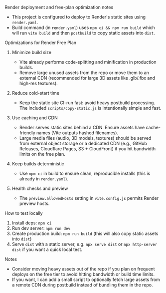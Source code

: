 Render deployment and free-plan optimization notes

- This project is configured to deploy to Render's static sites using `render.yaml`.
- Build command (in `render.yaml`) uses `npm ci && npm run build` which will run `vite build` and then `postbuild` to copy static assets into `dist`.

Optimizations for Render Free Plan

1) Minimize build size
   - Vite already performs code-splitting and minification in production builds.
   - Remove large unused assets from the repo or move them to an external CDN (recommended for large 3D assets like .glb/.fbx and high-res textures).

2) Reduce cold-start time
   - Keep the static site CI-run fast: avoid heavy postbuild processing. The included `scripts/copy-static.js` is intentionally simple and fast.

3) Use caching and CDN
   - Render serves static sites behind a CDN. Ensure assets have cache-friendly names (Vite outputs hashed filenames).
   - Large media files (audio, 3D models, textures) should be served from external object storage or a dedicated CDN (e.g., GitHub Releases, Cloudflare Pages, S3 + CloudFront) if you hit bandwidth limits on the free plan.

4) Keep builds deterministic
   - Use `npm ci` in build to ensure clean, reproducible installs (this is already in `render.yaml`).

5) Health checks and preview
   - The `preview.allowedHosts` setting in `vite.config.js` permits Render preview hosts.

How to test locally

1. Install deps: `npm ci`
2. Run dev server: `npm run dev`
3. Create production build: `npm run build` (this will also copy static assets into `dist`)
4. Serve `dist` with a static server, e.g. `npx serve dist` or `npx http-server dist` if you want a quick local test.

Notes

- Consider moving heavy assets out of the repo if you plan on frequent deploys on the free tier to avoid hitting bandwidth or build time limits.
- If you want, I can add a small script to optionally fetch large assets from a remote CDN during postbuild instead of bundling them in the repo.
